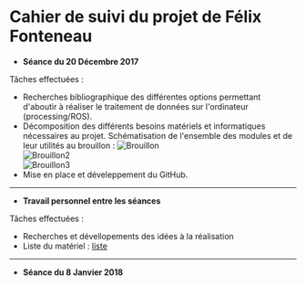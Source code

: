 # Cahier de suivi du projet de Félix Fonteneau


- **Séance du 20 Décembre 2017**

Tâches effectuées :
  + Recherches bibliographique des différentes options permettant d'aboutir à réaliser le traitement de données sur l'ordinateur (processing/ROS).
  + Décomposition des différents besoins matériels et informatiques nécessaires au projet. Schématisation de l'ensemble des modules et de leur utilités au brouillon : 
  ![Brouillon](/documentation/Images/Schéma_brouillon1.jpg)  
  ![Brouillon2](/documentation/Images/Schéma_brouillon2.jpg)  
  ![Brouillon3](/documentation/Images/Schéma_brouillon3.jpg)  
  + Mise en place et déveleppement du GitHub.  
  
***  

- **Travail personnel entre les séances**  

Tâches effectuées :
  + Recherches et dévellopements des idées à la réalisation
  + Liste du matériel : [liste](/documentation/liste_du_materiel.md)  
  
  ***  

- **Séance du 8 Janvier 2018**
